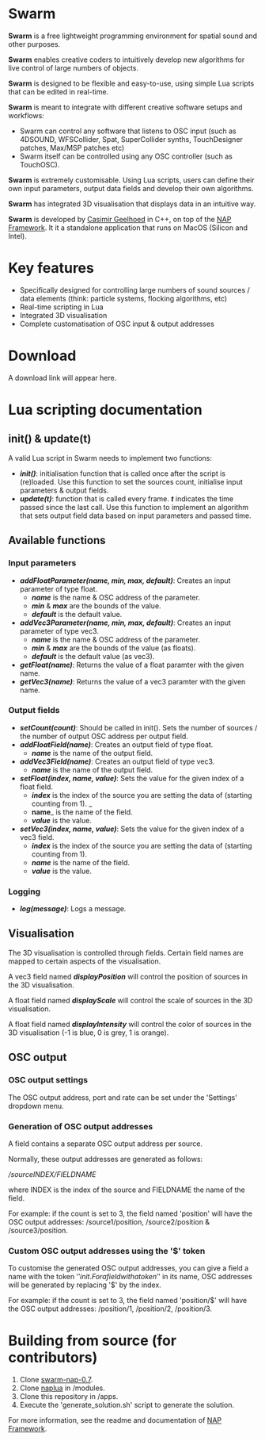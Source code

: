 # Swarm

**Swarm** is a free lightweight programming environment for spatial sound and other purposes.

**Swarm** enables creative coders to intuitively develop new algorithms for live control of large numbers of objects.


**Swarm** is designed to be flexible and easy-to-use, using simple Lua scripts that can be edited in real-time.

**Swarm** is meant to integrate with different creative software setups and workflows:
- Swarm can control any software that listens to OSC input (such as 4DSOUND, WFSCollider, Spat, SuperCollider synths, TouchDesigner patches, Max/MSP patches etc)
- Swarm itself can be controlled using any OSC controller (such as TouchOSC).

**Swarm** is extremely customisable. Using Lua scripts, users can define their own input parameters, output data fields and develop their own algorithms.

**Swarm** has integrated 3D visualisation that displays data in an intuitive way.

**Swarm** is developed by [Casimir Geelhoed](https://casimirgeelhoed.com/) in C++, on top of the [NAP Framework](https://github.com/napframework/nap). It it a standalone application that runs on MacOS (Silicon and Intel).

# Key features

- Specifically designed for controlling large numbers of sound sources / data elements (think: particle systems, flocking algorithms, etc)
- Real-time scripting in Lua
- Integrated 3D visualisation
- Complete customatisation of OSC input & output addresses

# Download

A download link will appear here.

# Lua scripting documentation

## init() & update(t)

A valid Lua script in Swarm needs to implement two functions: 
- ___init()___: initialisation function that is called once after the script is (re)loaded. Use this function to set the sources count, initialise input parameters & output fields.
- ___update(t)___: function that is called every frame. ___t___ indicates the time passed since the last call. Use this function to implement an algorithm that sets output field data based on input parameters and passed time.

## Available functions

### Input parameters
- ___addFloatParameter(name, min, max, default)___: Creates an input parameter of type float.
  - ___name___ is the name & OSC address of the parameter.
  - ___min___ & ___max___ are the bounds of the value.
  - ___default___ is the default value.
- ___addVec3Parameter(name, min, max, default)___: Creates an input parameter of type vec3.
  - ___name___ is the name & OSC address of the parameter.
  - ___min___ & ___max___ are the bounds of the value (as floats).
  - ___default___ is the default value (as vec3).
- ___getFloat(name)___: Returns the value of a float paramter with the given name.
- ___getVec3(name)___: Returns the value of a vec3 paramter with the given name.

### Output fields
- ___setCount(count)___: Should be called in init(). Sets the number of sources / the number of output OSC address per output field.
- ___addFloatField(name)___: Creates an output field of type float.
  - ___name___ is the name of the output field.
- ___addVec3Field(name)___: Creates an output field of type vec3.
  - ___name___ is the name of the output field.
- ___setFloat(index, name, value)___: Sets the value for the given index of a float field.
  - ___index___ is the index of the source you are setting the data of (starting counting from 1). _
  - __name___ is the name of the field.
  - ___value___ is the value.
- ___setVec3(index, name, value)___: Sets the value for the given index of a vec3 field.
  - ___index___ is the index of the source you are setting the data of (starting counting from 1).
  - ___name___ is the name of the field.
  - ___value___ is the value.

### Logging
- ___log(message)___: Logs a message.

## Visualisation

The 3D visualisation is controlled through fields. Certain field names are mapped to certain aspects of the visualisation.

A vec3 field named ___displayPosition___ will control the position of sources in the 3D visualisation.

A float field named ___displayScale___ will control the scale of sources in the 3D visualisation.

A float field named ___displayIntensity___ will control the color of sources in the 3D visualisation (-1 is blue, 0 is grey, 1 is orange).


## OSC output

### OSC output settings

The OSC output address, port and rate can be set under the 'Settings' dropdown menu.

### Generation of OSC output addresses

A field contains a separate OSC output address per source. 

Normally, these output addresses are generated as follows:

_/sourceINDEX/FIELDNAME_

where INDEX is the index of the source and FIELDNAME the name of the field.

For example: if the count is set to 3, the field named 'position' will have the OSC output addresses: /source1/position, /source2/position & /source3/position.

### Custom OSC output addresses using the '$' token

To customise the generated OSC output addresses, you can give a field a name with the token '$' in it. For a field with a token '$' in its name, OSC addresses will be generated by replacing '$' by the index.

For example: if the count is set to 3, the field named 'position/$' will have the OSC output addresses: /position/1, /position/2, /position/3.


# Building from source (for contributors)

1. Clone [swarm-nap-0.7](https://github.com/CasimirGeelhoed/nap.git).
2. Clone [naplua](https://github.com/CasimirGeelhoed/naplua) in /modules.
3. Clone this repository in /apps.
4. Execute the 'generate_solution.sh' script to generate the solution.

For more information, see the readme and documentation of [NAP Framework](https://docs.nap-framework.tech/d1/d66/getting_started).
